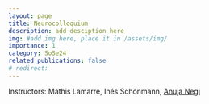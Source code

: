 ```yaml
---
layout: page
title: Neurocolloquium
description: add desciption here
img: #add img here, place it in /assets/img/
importance: 1
category: SoSe24
related_publications: false
# redirect:
---
```

Instructors: Mathis Lamarre, Inés Schönmann, [Anuja Negi](https://anujanegi.me/)
